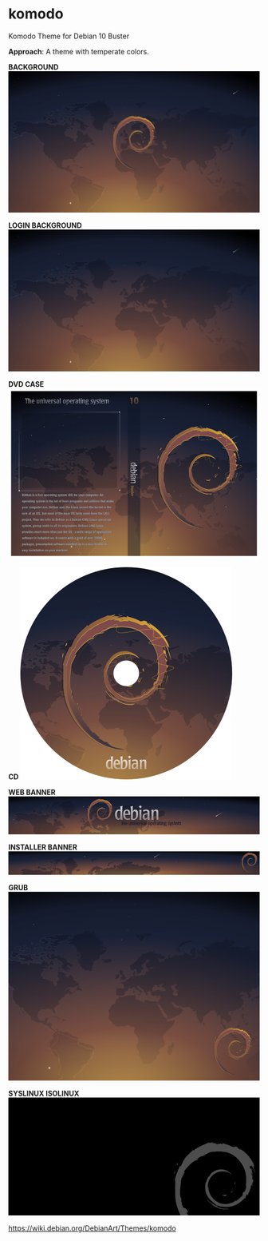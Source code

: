 # komodo
Komodo Theme for Debian 10 Buster

**Approach**: A theme with temperate colors.

**BACKGROUND**
![background](/Background/png/komodo_1920x1080.png)

**LOGIN BACKGROUND**
![login_background](/Login_Background/png/komodo_1920x1080.png)

**DVD CASE**
![dvd](/Material/DVD/png/komodo_DVD.png)

**CD**
![cd](/Material/CD/png/komodo_cd.png)

**WEB BANNER**
![web_banner](/Web_banner/png/komodo_web_banner_800x75.png)

**INSTALLER BANNER**
![installer](/Installer/png/komodo_installer_800x75.png)

**GRUB**
![grub](/Grub/png/komodo_grub.png)

**SYSLINUX ISOLINUX**
![syslinux](/Syslinux_isolinux/png/komodo_syslinux_isolinux.png)

https://wiki.debian.org/DebianArt/Themes/komodo
